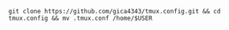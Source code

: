 ```git clone https://github.com/gica4343/tmux.config.git && cd tmux.config && mv .tmux.conf /home/$USER```
